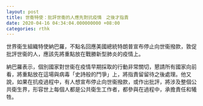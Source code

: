 ```yaml
---
layout: post
title: 世衞特使：批評世衞的人應先對抗疫情　之後才指責
date: 2020-04-16 04:34:04.000000000 +08:00
categories: rthk
---
```


世界衞生組織特使納巴羅，不點名回應美國總統特朗普宣布停止向世衞撥款，敦促批評世衞的人，應該先將重點放在戰勝新型肺炎的疫情上。

納巴羅表示，個別國家對世衞在疫情早期採取的行動非常關切，懇請所有國家向前看，將重點放在這場與病毒「史詩般的鬥爭」上，將指責留留待之後處理。他又說，如果在抗疫過程中，有人想宣布停止向世衞撥款，或作出批評，將涉及整個公共衛生界，形容世上每個人都是公共衛生工作者，都參與在過程中，承擔責任和犧牲。
